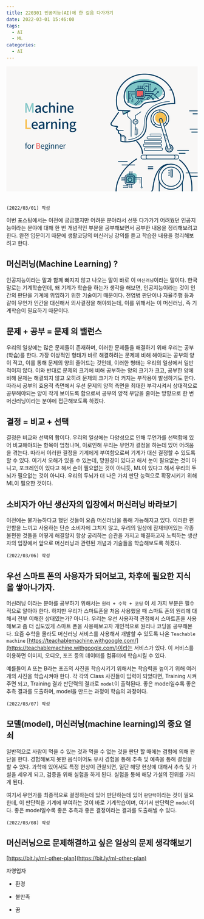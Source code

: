 ```yaml
---
title: 220301 인공지능(AI)에 한 걸음 다가가기
date: 2022-03-01 15:46:00
tags:
  - AI
  - ML
categories:
  - AI
---
```


<div align="center">
  <img src="/images/post_images/220301_ml_beginner.png" alt="머신러닝 비기너 이미지">
</div>

<br/>

`(2022/03/01) 작성`

이번 포스팅에서는 이전에 궁금했지만 어려운 분야라서 선뜻 다가가기 어려웠던 인공지능이라는 분야에 대해 한 번 개념적인 부분을 공부해보면서 공부한 내용을 정리해보려고 한다.
완전 입문이기 때문에 생활코딩의 머신러닝 강의를 듣고 학습한 내용을 정리해보려고 한다.

<h2><b>머신러닝(Machine Learning) ?</b></h2>

인공지능이라는 말과 함께 빠지지 않고 나오는 말이 바로 이 `머신러닝`이라는 말이다. 한국말로는 기계학습인데, 왜 기계가 학습을 하는가 생각을 해보면, 인공지능이라는 것이 인간의 판단을 기계에 위임하기 위한 기술이기 때문이다. 전염병 판단이나 자율주행 등과 같이 무언가 인간을 대신해서 의사결정을 해야되는데, 이를 위해서는 이 머신러닝, 즉 기계학습이 필요하기 때문이다.

<h2><b>문제 + 공부 = 문제 의 밸런스</b></h2>

우리의 일상에는 많은 문제들이 존재하며, 이러한 문제들을 해결하기 위해 우리는 공부(학습)를 한다. 가장 이상적인 형태가 바로 해결하려는 문제에 비해 해야되는 공부의 양이 적고, 이를 통해 문제의 양의 줄어드는 것인데, 이러한 형태는 우리의 일상에서 일반적이지 않다. 이와 반대로 문제의 크기에 비해 공부하는 양의 크기가 크고, 공부한 양에 비해 문제는 해결되지 않고 오히려 문제의 크기가 더 커지는 부작용이 발생하기도 한다.
따라서 공부의 효용적 측면에서 우선 문제의 양적 측면을 최대한 부각시켜서 상대적으로 공부해야되는 양이 작게 보이도록 함으로써 공부의 양적 부담을 줄이는 방향으로 한 번 머신러닝이라는 분야에 접근해보도록 하겠다.

<h2><b>결정 = 비교 + 선택</b></h2>

결정은 비교와 선택의 합이다. 우리의 일상에는 다양성으로 인해 무언가를 선택함에 있어 비교해야되는 항목이 엄청나며, 이로인해 우리는 무언가 결정을 하는데 있어 어려움을 겪는다. 따라서 이러한 결정을 기계에게 부여함으로써 기계가 대신 결정할 수 있도록 할 수 있다. 여기서 오해가 있을 수 있는데, 망원경이 있다고 해서 눈이 필요없는 것이 아니고, 포크레인이 있다고 해서 손이 필요없는 것이 아니듯, ML이 있다고 해서 우리의 두뇌가 필요없는 것이 아니다. 우리의 두뇌가 더 나은 가치 판단 능력으로 확장시키기 위해 ML이 필요한 것이다.

<h2><b>소비자가 아닌 생산자의 입장에서 머신러닝 바라보기</b></h2>

이전에는 불가능하다고 했던 것들이 요즘 머신러닝을 통해 가능해지고 있다. 이러한 편안함을 느끼고 사용하는 단순 소비자에 그치지 않고, 우리의 일상에 잠재되어있는 각종 불편한 것들을 어떻게 해결할지 항상 궁리하는 습관을 가지고 해결하고자 노력하는 생산자의 입장에서 앞으로 머신러닝과 관련된 개념과 기술들을 학습해보도록 하겠다.

`(2022/03/06) 작성`

<h2><b>우선 스마트 폰의 사용자가 되어보고, 차후에 필요한 지식을 쌓아나가자.</b></h2>

머신러닝 이라는 분야를 공부하기 위해서는 `원리 + 수학 + 코딩` 이 세 가지 부분은 필수적으로 알아야 한다. 하지만 우리가 스마트폰을 처음 사용했을 때 스마트 폰의 원리에 대해서 전부 이해한 상태였는가? 아니다. 우리는 우선 사용자적 관점에서 스마트폰을 사용해보고 좀 더 심도있게 스마트 폰을 사용해보고자 개인적으로 원리나 코딩을 공부해본다.
요즘 수학을 몰라도 머신러닝 서비스를 사용해서 개발할 수 있도록 나온 `Teachable machine` [https://teachablemachine.withgoogle.com/](https://teachablemachine.withgoogle.com/)이라는 서비스가 있다. 이 서비스를 이용하면 이미지, 오디오, 포즈 등의 데이터를 컴퓨터에 학습시킬 수 있다.

예를들어 A 또는 B라는 포즈의 사진을 학습시키기 위해서는 학습력을 높이기 위해 여러개의 사진을 학습시켜야 한다.
각 각의 Class 사진들이 입력이 되었다면, Training 시켜주면 되고, Training 결과 판단력의 결과로 `model`이 출력된다.
좋은 model일수록 좋은 추측 결과를 도출하며, model을 만드는 과정이 학습의 과정이다.

`(2022/03/07) 작성`

<h2><b>모델(model), 머신러닝(machine learning)의 중요 열쇠</b></h2>

일반적으로 사람이 먹을 수 있는 것과 먹을 수 없는 것을 판단 할 때에는 겸험에 의해 판단을 한다. 경험해보지 못한 음식이어도 유사 경험을 통해 추측 및 예측을 통해 결정을 할 수 있다.
과학에 있어서도 특정 현상이 관찰되면, 일단 해당 현상에 대해서 추측 및 가설을 세우게 되고, 검증을 위해 실험을 하게 된다. 실험을 통해 해당 가설의 진위를 가리게 된다.

여기서 무언가를 최종적으로 결정하는데 있어 판단하는데 있어 `판단력`이라는 것이 필요한데, 이 판단력을 기계에 부여하는 것이 바로 기계학습이며, 여기서 판단력은 `model`이다.
좋은 model일수록 좋은 추측과 좋은 결정이라는 결과를 도출해낼 수 있다.

`(2022/03/08) 작성`

<h2><b>머신러닝으로 문제해결하고 싶은 일상의 문제 생각해보기</b></h2>

[https://bit.ly/ml-other-plan](https://bit.ly/ml-other-plan)

자영업자

- 환경

- 불만족

- 꿈
